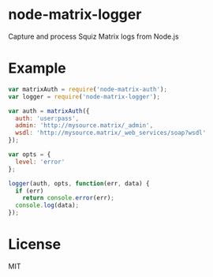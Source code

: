 # node-matrix-logger

Capture and process Squiz Matrix logs from Node.js

# Example

```js
var matrixAuth = require('node-matrix-auth');
var logger = require('node-matrix-logger');

var auth = matrixAuth({
  auth: 'user:pass',
  admin: 'http://mysource.matrix/_admin',
  wsdl: 'http://mysource.matrix/_web_services/soap?wsdl'
});

var opts = {
  level: 'error'
};

logger(auth, opts, function(err, data) {
  if (err)
    return console.error(err);
  console.log(data);
});
```

# License

MIT

